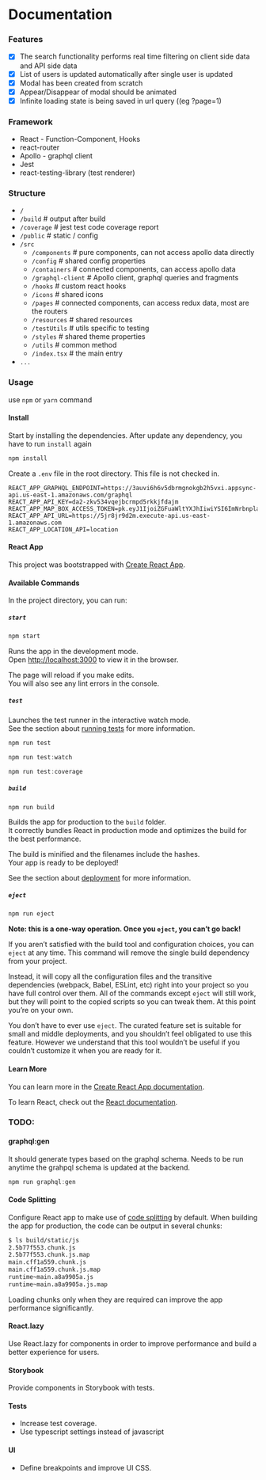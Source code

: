 # Documentation

### Features

- [x] The search functionality performs real time filtering on client side data and API side data
- [x] List of users is updated automatically after single user is updated
- [x] Modal has been created from scratch
- [x] Appear/Disappear of modal should be animated
- [x] Infinite loading state is being saved in url query ((eg ?page=1)

### Framework

- React - Function-Component, Hooks
- react-router
- Apollo - graphql client
- Jest
- react-testing-library (test renderer)

### Structure

- `/`
- `/build` # output after build
- `/coverage` # jest test code coverage report
- `/public` # static / config
- `/src`
  - `/components` # pure components, can not access apollo data directly
  - `/config` # shared config properties
  - `/containers` # connected components, can access apollo data
  - `/graphql-client` # Apollo client, graphql queries and fragments
  - `/hooks` # custom react hooks
  - `/icons` # shared icons
  - `/pages` # connected components, can access redux data, most are the routers
  - `/resources` # shared resources
  - `/testUtils` # utils specific to testing
  - `/styles` # shared theme properties
  - `/utils` # common method
  - `/index.tsx` # the main entry
- `...`

### Usage

use `npm` or `yarn` command

#### Install

Start by installing the dependencies.
After update any dependency, you have to run `install` again

```js
npm install
```

Create a `.env` file in the root directory. 
This file is not checked in.

```
REACT_APP_GRAPHQL_ENDPOINT=https://3auvi6h6v5dbrmgnokgb2h5vxi.appsync-api.us-east-1.amazonaws.com/graphql
REACT_APP_API_KEY=da2-zkv534vqejbcrmpd5rkkjfdajm
REACT_APP_MAP_BOX_ACCESS_TOKEN=pk.eyJ1IjoiZGFuaWltYXJhIiwiYSI6ImNrbnplajM0MzA0OHUyb2xiMWoxcDhhNWkifQ.3J9Ii2iQ6SYSw2vgsItxng
REACT_APP_API_URL=https://5jr8jr9d2m.execute-api.us-east-1.amazonaws.com
REACT_APP_LOCATION_API=location
```

#### React App

This project was bootstrapped with [Create React App](https://github.com/facebook/create-react-app).

#### Available Commands

In the project directory, you can run:

##### `start`

```js
npm start
```

Runs the app in the development mode.\
Open [http://localhost:3000](http://localhost:3000) to view it in the browser.

The page will reload if you make edits.\
You will also see any lint errors in the console.

##### `test`

Launches the test runner in the interactive watch mode.\
See the section about [running tests](https://facebook.github.io/create-react-app/docs/running-tests) for more information.

```js
npm run test
```

```js
npm run test:watch
```

```js
npm run test:coverage
```

##### `build`


```js
npm run build
```

Builds the app for production to the `build` folder.\
It correctly bundles React in production mode and optimizes the build for the best performance.

The build is minified and the filenames include the hashes.\
Your app is ready to be deployed!

See the section about [deployment](https://facebook.github.io/create-react-app/docs/deployment) for more information.

##### `eject`

```js
npm run eject
```

**Note: this is a one-way operation. Once you `eject`, you can’t go back!**

If you aren’t satisfied with the build tool and configuration choices, you can `eject` at any time. This command will remove the single build dependency from your project.

Instead, it will copy all the configuration files and the transitive dependencies (webpack, Babel, ESLint, etc) right into your project so you have full control over them. All of the commands except `eject` will still work, but they will point to the copied scripts so you can tweak them. At this point you’re on your own.

You don’t have to ever use `eject`. The curated feature set is suitable for small and middle deployments, and you shouldn’t feel obligated to use this feature. However we understand that this tool wouldn’t be useful if you couldn’t customize it when you are ready for it.

#### Learn More

You can learn more in the [Create React App documentation](https://facebook.github.io/create-react-app/docs/getting-started).

To learn React, check out the [React documentation](https://reactjs.org/).

### TODO:

#### graphql:gen

It should generate types based on the graphql schema. Needs to be run anytime the grahpql schema is updated at the backend.

```js
npm run graphql:gen
```

#### Code Splitting

Configure React app to make use of [code splitting](https://webpack.js.org/guides/code-splitting) by default. When building the app for production, the code can be output in several chunks:

```sh
$ ls build/static/js
2.5b77f553.chunk.js
2.5b77f553.chunk.js.map
main.cff1a559.chunk.js
main.cff1a559.chunk.js.map
runtime~main.a8a9905a.js
runtime~main.a8a9905a.js.map
```

Loading chunks only when they are required can improve the app performance significantly.

#### React.lazy

Use React.lazy for components in order to improve performance and build a better experience for users.

#### Storybook

Provide components in Storybook with tests.

#### Tests

- Increase test coverage.
- Use typescript settings instead of javascript

#### UI

- Define breakpoints and improve UI CSS.